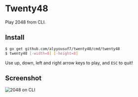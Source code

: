 # Twenty48
Play 2048 from CLI.

## Install
```bash
$ go get github.com/alyyousuf7/twenty48/cmd/twenty48
$ twenty48 [-width=8] [-height=8]
```

Use up, down, left and right arrow keys to play, and `ESC` to quit!

## Screenshot
![2048 on CLI](https://user-images.githubusercontent.com/14050128/39511492-143459ec-4e07-11e8-81a9-4436d6c3301f.png)


